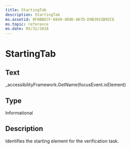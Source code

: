 ```yaml
---
title: StartingTab
description: StartingTab
ms.assetid: 8F0BBECF-6849-4D9D-A67D-D9B3931B92CE
ms.topic: reference
ms.date: 05/31/2018
---
```


# StartingTab

## Text

\_accessibilityFramework.GetName(focusEvent.ixElement)

## Type

Informational

## Description

Identifies the starting element for the verification task.

 

 




